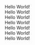 <div className="text-red-500">Hello World!</div>
<div className="text-pink-500">
Hello World!
</div>
<div className="text-orange-500">
Hello World!
</div>
<div className="text-yellow-500">
Hello World!
</div>
<div className="text-green-500"> 
Hello World! 
</div>
<div className="text-teal-500"> 
Hello World! 
</div>
<div className="text-blue-500">
Hello World!
</div>


